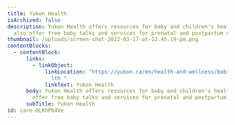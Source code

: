 ```yaml
---
title: Yukon Health
isArchived: false
description: Yukon Health offers resources for baby and children's health. They
  also offer free baby talks and services for prenatal and postpartum support.
thumbnail: /uploads/screen-shot-2022-03-17-at-12.45.19-pm.png
contentBlocks:
  - contentBlock:
      links:
        - linkObject:
            linkLocation: "https://yukon.ca/en/health-and-wellness/babies-and-childrens-hea\
              lth "
            linkText: Yukon Health
      body: Yukon Health offers resources for baby and children's health. They also
        offer free baby talks and services for prenatal and postpartum support.
      subTitle: Yukon Health
id: care-0LKhPb4Ve
---
```

